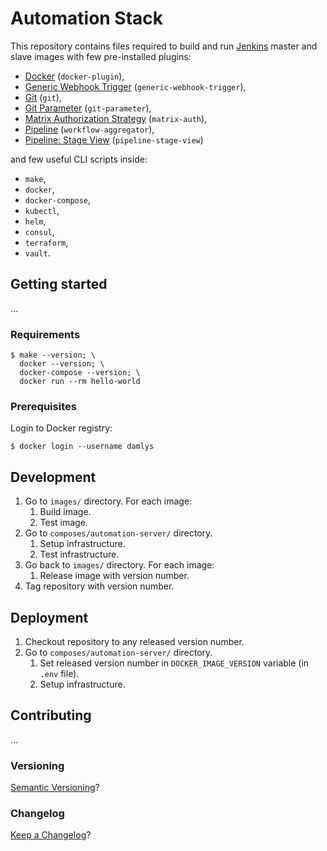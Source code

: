 Automation Stack
===

This repository contains files required to build and run
[Jenkins](https://jenkins.io/) master and slave images with few pre-installed plugins:

- [Docker](https://plugins.jenkins.io/docker-plugin) (`docker-plugin`),
- [Generic Webhook Trigger](https://plugins.jenkins.io/generic-webhook-trigger) (`generic-webhook-trigger`),
- [Git](https://plugins.jenkins.io/git) (`git`),
- [Git Parameter](https://plugins.jenkins.io/git-parameter) (`git-parameter`),
- [Matrix Authorization Strategy](https://plugins.jenkins.io/matrix-auth) (`matrix-auth`),
- [Pipeline](https://plugins.jenkins.io/workflow-aggregator) (`workflow-aggregator`),
- [Pipeline: Stage View](https://plugins.jenkins.io/pipeline-stage-view) (`pipeline-stage-view`)

and few useful CLI scripts inside:

- `make`,
- `docker`,
- `docker-compose`,
- `kubectl`,
- `helm`,
- `consul`,
- `terraform`,
- `vault`.

## Getting started

...

### Requirements

```
$ make --version; \
  docker --version; \
  docker-compose --version; \
  docker run --rm hello-world
```

### Prerequisites

Login to Docker registry:

```
$ docker login --username damlys
```

## Development

1. Go to `images/` directory. For each image:
    1. Build image.
    1. Test image.
1. Go to `composes/automation-server/` directory.
    1. Setup infrastructure.
    1. Test infrastructure.
1. Go back to `images/` directory. For each image:
    1. Release image with version number.
1. Tag repository with version number.

## Deployment

1. Checkout repository to any released version number.
1. Go to `composes/automation-server/` directory.
    1. Set released version number in `DOCKER_IMAGE_VERSION` variable (in `.env` file).
    1. Setup infrastructure.

## Contributing

...

### Versioning

[Semantic Versioning](http://semver.org/)?

### Changelog

[Keep a Changelog](https://keepachangelog.com/)?
